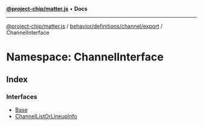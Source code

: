 [**@project-chip/matter.js**](../../../../../../README.md) • **Docs**

***

[@project-chip/matter.js](../../../../../../modules.md) / [behavior/definitions/channel/export](../../README.md) / ChannelInterface

# Namespace: ChannelInterface

## Index

### Interfaces

- [Base](interfaces/Base.md)
- [ChannelListOrLineupInfo](interfaces/ChannelListOrLineupInfo.md)
